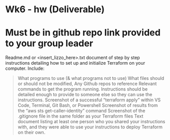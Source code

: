 # Wk6 - hw (Deliverable)

# Must be in github repo link provided to your group leader

Readme.md or <insert_lizzo_here>.txt document of step by step instructions detailing how to set up and initialize Terraform on your computer. 
Include:
> What programs to use (& what programs not to use)
> What files should or should not be modified, 
> Any Github repos to reference
> Relevant commands to get the program running. 
> Instructions should be detailed enough to provide to someone else so they can use the instructions.
> Screenshot of a successful “terraform apply” within VS Code, Terminal, Git Bash, or Powershell
> Screenshot of results from the “aws sts get-caller-identity” command 
> Screenshot of the .gitignore file in the same folder as your Terraform files
> Text document listing at least one person who you shared your instructions with, and they were able to use your instructions to deploy Terraform on their own.
